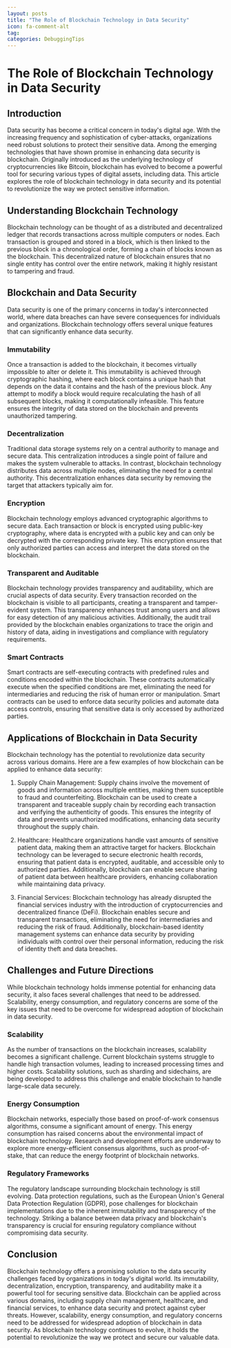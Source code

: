 ```yaml
---
layout: posts
title: "The Role of Blockchain Technology in Data Security"
icon: fa-comment-alt
tag:      
categories: DebuggingTips
---
```



# The Role of Blockchain Technology in Data Security

## Introduction

Data security has become a critical concern in today's digital age. With the increasing frequency and sophistication of cyber-attacks, organizations need robust solutions to protect their sensitive data. Among the emerging technologies that have shown promise in enhancing data security is blockchain. Originally introduced as the underlying technology of cryptocurrencies like Bitcoin, blockchain has evolved to become a powerful tool for securing various types of digital assets, including data. This article explores the role of blockchain technology in data security and its potential to revolutionize the way we protect sensitive information.

## Understanding Blockchain Technology

Blockchain technology can be thought of as a distributed and decentralized ledger that records transactions across multiple computers or nodes. Each transaction is grouped and stored in a block, which is then linked to the previous block in a chronological order, forming a chain of blocks known as the blockchain. This decentralized nature of blockchain ensures that no single entity has control over the entire network, making it highly resistant to tampering and fraud.

## Blockchain and Data Security

Data security is one of the primary concerns in today's interconnected world, where data breaches can have severe consequences for individuals and organizations. Blockchain technology offers several unique features that can significantly enhance data security.

### Immutability

Once a transaction is added to the blockchain, it becomes virtually impossible to alter or delete it. This immutability is achieved through cryptographic hashing, where each block contains a unique hash that depends on the data it contains and the hash of the previous block. Any attempt to modify a block would require recalculating the hash of all subsequent blocks, making it computationally infeasible. This feature ensures the integrity of data stored on the blockchain and prevents unauthorized tampering.

### Decentralization

Traditional data storage systems rely on a central authority to manage and secure data. This centralization introduces a single point of failure and makes the system vulnerable to attacks. In contrast, blockchain technology distributes data across multiple nodes, eliminating the need for a central authority. This decentralization enhances data security by removing the target that attackers typically aim for.

### Encryption

Blockchain technology employs advanced cryptographic algorithms to secure data. Each transaction or block is encrypted using public-key cryptography, where data is encrypted with a public key and can only be decrypted with the corresponding private key. This encryption ensures that only authorized parties can access and interpret the data stored on the blockchain.

### Transparent and Auditable

Blockchain technology provides transparency and auditability, which are crucial aspects of data security. Every transaction recorded on the blockchain is visible to all participants, creating a transparent and tamper-evident system. This transparency enhances trust among users and allows for easy detection of any malicious activities. Additionally, the audit trail provided by the blockchain enables organizations to trace the origin and history of data, aiding in investigations and compliance with regulatory requirements.

### Smart Contracts

Smart contracts are self-executing contracts with predefined rules and conditions encoded within the blockchain. These contracts automatically execute when the specified conditions are met, eliminating the need for intermediaries and reducing the risk of human error or manipulation. Smart contracts can be used to enforce data security policies and automate data access controls, ensuring that sensitive data is only accessed by authorized parties.

## Applications of Blockchain in Data Security

Blockchain technology has the potential to revolutionize data security across various domains. Here are a few examples of how blockchain can be applied to enhance data security:

1. Supply Chain Management: Supply chains involve the movement of goods and information across multiple entities, making them susceptible to fraud and counterfeiting. Blockchain can be used to create a transparent and traceable supply chain by recording each transaction and verifying the authenticity of goods. This ensures the integrity of data and prevents unauthorized modifications, enhancing data security throughout the supply chain.

2. Healthcare: Healthcare organizations handle vast amounts of sensitive patient data, making them an attractive target for hackers. Blockchain technology can be leveraged to secure electronic health records, ensuring that patient data is encrypted, auditable, and accessible only to authorized parties. Additionally, blockchain can enable secure sharing of patient data between healthcare providers, enhancing collaboration while maintaining data privacy.

3. Financial Services: Blockchain technology has already disrupted the financial services industry with the introduction of cryptocurrencies and decentralized finance (DeFi). Blockchain enables secure and transparent transactions, eliminating the need for intermediaries and reducing the risk of fraud. Additionally, blockchain-based identity management systems can enhance data security by providing individuals with control over their personal information, reducing the risk of identity theft and data breaches.

## Challenges and Future Directions

While blockchain technology holds immense potential for enhancing data security, it also faces several challenges that need to be addressed. Scalability, energy consumption, and regulatory concerns are some of the key issues that need to be overcome for widespread adoption of blockchain in data security.

### Scalability

As the number of transactions on the blockchain increases, scalability becomes a significant challenge. Current blockchain systems struggle to handle high transaction volumes, leading to increased processing times and higher costs. Scalability solutions, such as sharding and sidechains, are being developed to address this challenge and enable blockchain to handle large-scale data securely.

### Energy Consumption

Blockchain networks, especially those based on proof-of-work consensus algorithms, consume a significant amount of energy. This energy consumption has raised concerns about the environmental impact of blockchain technology. Research and development efforts are underway to explore more energy-efficient consensus algorithms, such as proof-of-stake, that can reduce the energy footprint of blockchain networks.

### Regulatory Frameworks

The regulatory landscape surrounding blockchain technology is still evolving. Data protection regulations, such as the European Union's General Data Protection Regulation (GDPR), pose challenges for blockchain implementations due to the inherent immutability and transparency of the technology. Striking a balance between data privacy and blockchain's transparency is crucial for ensuring regulatory compliance without compromising data security.

## Conclusion

Blockchain technology offers a promising solution to the data security challenges faced by organizations in today's digital world. Its immutability, decentralization, encryption, transparency, and auditability make it a powerful tool for securing sensitive data. Blockchain can be applied across various domains, including supply chain management, healthcare, and financial services, to enhance data security and protect against cyber threats. However, scalability, energy consumption, and regulatory concerns need to be addressed for widespread adoption of blockchain in data security. As blockchain technology continues to evolve, it holds the potential to revolutionize the way we protect and secure our valuable data.